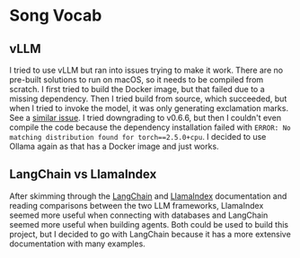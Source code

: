 # Song Vocab

## vLLM
I tried to use vLLM but ran into issues trying to make it work.
There are no pre-built solutions to run on macOS, so it needs to be compiled from scratch. I first tried to build the Docker image, but that failed due to a missing dependency. Then I tried build from source, which succeeded, but when I tried to invoke the model, it was only generating exclamation marks. See a [similar issue](https://github.com/vllm-project/vllm/issues/13035).
I tried downgrading to v0.6.6, but then I couldn't even compile the code because the dependency installation failed with `ERROR: No matching distribution found for torch==2.5.0+cpu`.
I decided to use Ollama again as that has a Docker image and just works.

## LangChain vs LlamaIndex
After skimming through the [LangChain](https://python.langchain.com/docs/introduction/) and [LlamaIndex](https://docs.llamaindex.ai/en/stable/) documentation and reading comparisons between the two LLM frameworks, LlamaIndex seemed more useful when connecting with databases and LangChain seemed more useful when building agents.
Both could be used to build this project, but I decided to go with LangChain because it has a more extensive documentation with many examples.

